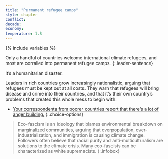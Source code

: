 ```yaml
---
title: "Permanent refugee camps"
style: chapter
conflict: 
decade: 
economy: 
temperature: 1.8
---
```


{% include variables %}

Only a handful of countries welcome international climate refugees, and most are corralled into permanent refugee camps. 
{:.leader-sentence}

It’s a humanitarian disaster.

Leaders in rich countries grow increasingly nationalistic, arguing that refugees must be kept out at all costs. They warn that refugees will bring disease and crime into their countries, and that it’s their own country’s problems that created this whole mess to begin with.

- [Your correspondents from poorer countries report that there’s a lot of anger building.](chapter_global-south-uprising-and-slow-fade.html)
{:.choice-options}

> Eco-fascism is an ideology that blames environmental breakdown on marginalized communities, arguing that overpopulation, over-industrialization, and immigration is causing climate change. Followers often believe that racial purity and anti-multiculturalism are solutions to the climate crisis. Many eco-fascists can be characterized as white supremacists.
{:.infobox}
